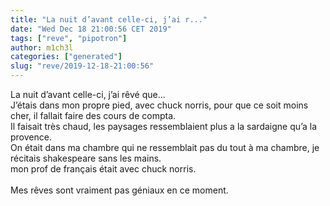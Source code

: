 ```yaml
---
title: "La nuit d’avant celle-ci, j’ai r..."
date: "Wed Dec 18 21:00:56 CET 2019"
tags: ["reve", "pipotron"]
author: m1ch3l
categories: ["generated"]
slug: "reve/2019-12-18-21:00:56"
---
```


La nuit d’avant celle-ci, j’ai rêvé que...<br>
J’étais dans mon propre pied, avec chuck norris, pour que ce soit moins cher, il fallait faire des cours de compta.<br>
Il faisait très chaud, les paysages ressemblaient plus a la sardaigne qu’a la provence.<br>
On était dans ma chambre qui ne ressemblait pas du tout à ma chambre, je récitais shakespeare sans les mains.<br>
mon prof de français était avec chuck norris.<br>
<br>
Mes rêves sont vraiment pas géniaux en ce moment.<br>
<br>
